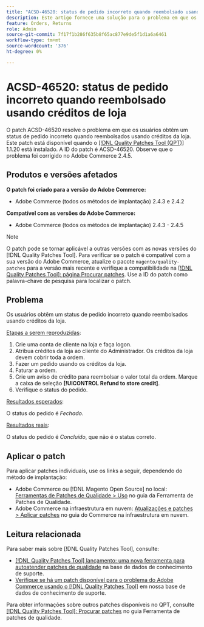 ```yaml
---
title: "ACSD-46520: status de pedido incorreto quando reembolsado usando créditos da loja"
description: Este artigo fornece uma solução para o problema em que os usuários obtêm um status de pedido incorreto quando reembolsados usando créditos da loja.
feature: Orders, Returns
role: Admin
source-git-commit: 7f17f1b286f635b8f65ac877e9de5f1d1a6a6461
workflow-type: tm+mt
source-wordcount: '376'
ht-degree: 0%

---
```


# ACSD-46520: status de pedido incorreto quando reembolsado usando créditos de loja

O patch ACSD-46520 resolve o problema em que os usuários obtêm um status de pedido incorreto quando reembolsados usando créditos da loja. Este patch está disponível quando o [[!DNL Quality Patches Tool (QPT)]](https://experienceleague.adobe.com/en/docs/commerce-knowledge-base/kb/announcements/commerce-announcements/magento-quality-patches-released-new-tool-to-self-serve-quality-patches) 1.1.20 está instalado. A ID do patch é ACSD-46520. Observe que o problema foi corrigido no Adobe Commerce 2.4.5.

## Produtos e versões afetados

**O patch foi criado para a versão do Adobe Commerce:**

* Adobe Commerce (todos os métodos de implantação) 2.4.3 e 2.4.2

**Compatível com as versões do Adobe Commerce:**

* Adobe Commerce (todos os métodos de implantação) 2.4.3 - 2.4.5

>[!NOTE]
>
>O patch pode se tornar aplicável a outras versões com as novas versões do [!DNL Quality Patches Tool]. Para verificar se o patch é compatível com a sua versão do Adobe Commerce, atualize o pacote `magento/quality-patches` para a versão mais recente e verifique a compatibilidade na [[!DNL Quality Patches Tool]: página Procurar patches](https://experienceleague.adobe.com/tools/commerce-quality-patches/index.html). Use a ID do patch como palavra-chave de pesquisa para localizar o patch.

## Problema

Os usuários obtêm um status de pedido incorreto quando reembolsados usando créditos da loja.

<u>Etapas a serem reproduzidas</u>:

1. Crie uma conta de cliente na loja e faça logon.
1. Atribua créditos da loja ao cliente do Administrador. Os créditos da loja devem cobrir toda a ordem.
1. Fazer um pedido usando os créditos da loja.
1. Faturar a ordem.
1. Crie um aviso de crédito para reembolsar o valor total da ordem.
Marque a caixa de seleção **[!UICONTROL Refund to store credit]**.
1. Verifique o status do pedido.

<u>Resultados esperados</u>:

O status do pedido é *Fechado*.

<u>Resultados reais</u>:

O status do pedido é *Concluído*, que não é o status correto.

## Aplicar o patch

Para aplicar patches individuais, use os links a seguir, dependendo do método de implantação:

* Adobe Commerce ou [!DNL Magento Open Source] no local: [Ferramentas de Patches de Qualidade > Uso](https://experienceleague.adobe.com/docs/commerce-operations/tools/quality-patches-tool/usage.html) no guia da Ferramenta de Patches de Qualidade.
* Adobe Commerce na infraestrutura em nuvem: [Atualizações e patches > Aplicar patches](https://experienceleague.adobe.com/docs/commerce-cloud-service/user-guide/develop/upgrade/apply-patches.html) no guia do Commerce na infraestrutura em nuvem.

## Leitura relacionada

Para saber mais sobre [!DNL Quality Patches Tool], consulte:

* [[!DNL Quality Patches Tool] lançamento: uma nova ferramenta para autoatender patches de qualidade](https://experienceleague.adobe.com/en/docs/commerce-knowledge-base/kb/announcements/commerce-announcements/magento-quality-patches-released-new-tool-to-self-serve-quality-patches) na base de dados de conhecimento de suporte.
* [Verifique se há um patch disponível para o problema do Adobe Commerce usando o [!DNL Quality Patches Tool]](https://experienceleague.adobe.com/docs/commerce-knowledge-base/kb/support-tools/patches/check-patch-for-magento-issue-with-magento-quality-patches.html) em nossa base de dados de conhecimento de suporte.

Para obter informações sobre outros patches disponíveis no QPT, consulte [[!DNL Quality Patches Tool]: Procurar patches](https://experienceleague.adobe.com/tools/commerce-quality-patches/index.html) no guia Ferramenta de patches de qualidade.
